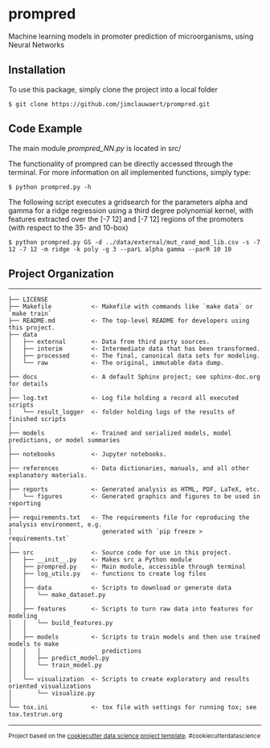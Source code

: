 prompred
=============================

Machine learning models in promoter prediction of microorganisms, using Neural Networks

## Installation 

To use this package, simply clone the project into a local folder

```shell
$ git clone https://github.com/jimclauwaert/prompred.git
```

## Code Example

The main module *prompred_NN.py* is located in src/

The functionality of prompred can be directly accessed through the terminal. For more information on all implemented functions, simply type:

```shell
$ python prompred.py -h
```

The following script executes a gridsearch for the parameters alpha and gamma for a ridge regression using a third degree polynomial kernel, with features extracted over the [-7 12] and [-7 12] regions of the promoters (with respect to the 35- and 10-box) 

```shell
$ python prompred.py GS -d ../data/external/mut_rand_mod_lib.csv -s -7 12 -7 12 -m ridge -k poly -g 3 --parL alpha gamma --parR 10 10  
``` 

## Project Organization
------------

    ├── LICENSE
    ├── Makefile           <- Makefile with commands like `make data` or `make train`
    ├── README.md          <- The top-level README for developers using this project.
    ├── data
    │   ├── external       <- Data from third party sources.
    │   ├── interim        <- Intermediate data that has been transformed.
    │   ├── processed      <- The final, canonical data sets for modeling.
    │   └── raw            <- The original, immutable data dump.
    │
    ├── docs               <- A default Sphinx project; see sphinx-doc.org for details
    │
    ├── log.txt			   <- Log file holding a record all executed scripts
    │   └── result_logger  <- folder holding logs of the results of finished scripts
    │
    ├── models             <- Trained and serialized models, model predictions, or model summaries
    │
    ├── notebooks          <- Jupyter notebooks.
    │
    ├── references         <- Data dictionaries, manuals, and all other explanatory materials.
    │
    ├── reports            <- Generated analysis as HTML, PDF, LaTeX, etc.
    │   └── figures        <- Generated graphics and figures to be used in reporting
    │
    ├── requirements.txt   <- The requirements file for reproducing the analysis environment, e.g.
    │                         generated with `pip freeze > requirements.txt`
    │
    ├── src                <- Source code for use in this project.
    │   ├── __init__.py    <- Makes src a Python module
    │   ├── prompred.py    <- Main module, accessible through terminal
    │   ├── log_utils.py   <- functions to create log files
    │   │
    │   ├── data           <- Scripts to download or generate data
    │   │   └── make_dataset.py
    │   │
    │   ├── features       <- Scripts to turn raw data into features for modeling
    │   │   └── build_features.py
    │   │
    │   ├── models         <- Scripts to train models and then use trained models to make
    │   │   │                 predictions
    │   │   ├── predict_model.py
    │   │   └── train_model.py
    │   │
    │   └── visualization  <- Scripts to create exploratory and results oriented visualizations
    │       └── visualize.py
    │
    └── tox.ini            <- tox file with settings for running tox; see tox.testrun.org


--------

<p><small>Project based on the <a target="_blank" href="https://drivendata.github.io/cookiecutter-data-science/">cookiecutter data science project template</a>. #cookiecutterdatascience</small></p>
